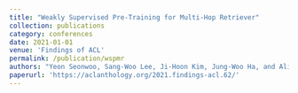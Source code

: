 ```yaml
---
title: "Weakly Supervised Pre-Training for Multi-Hop Retriever"
collection: publications
category: conferences
date: 2021-01-01
venue: 'Findings of ACL'
permalink: /publication/wspmr
authors: "Yeon Seonwoo, Sang-Woo Lee, Ji-Hoon Kim, Jung-Woo Ha, and Alice Oh"
paperurl: 'https://aclanthology.org/2021.findings-acl.62/'
---
```

